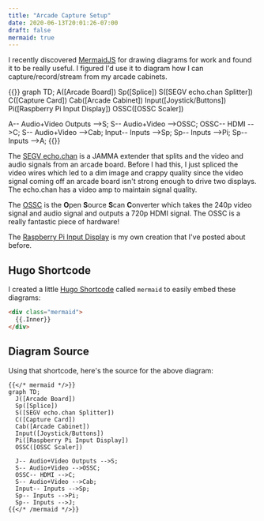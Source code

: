 ```yaml
---
title: "Arcade Capture Setup"
date: 2020-06-13T20:01:26-07:00
draft: false
mermaid: true
---
```


I recently discovered [MermaidJS](https://mermaid-js.github.io/mermaid/#/) for drawing diagrams for work and found it to be really useful. I figured I'd use it to diagram how I can capture/record/stream from my arcade cabinets.

{{<mermaid>}}
graph TD;
  A([Arcade Board])
  Sp([Splice])
  S([SEGV echo.chan Splitter])
  C([Capture Card])
  Cab([Arcade Cabinet])
  Input([Joystick/Buttons])
  Pi([Raspberry Pi Input Display])
  OSSC([OSSC Scaler])

  A-- Audio+Video Outputs -->S;
  S-- Audio+Video -->OSSC;
  OSSC-- HDMI -->C;
  S-- Audio+Video -->Cab;
  Input-- Inputs -->Sp; 
  Sp-- Inputs -->Pi;
  Sp-- Inputs -->A;
{{</mermaid>}}

The [SEGV echo.chan](https://www.arcade-projects.com/forums/index.php?thread/7187-segv-echo-chan-%E2%9D%A4%EF%B8%8F/) is a JAMMA extender that splits and the video and audio signals from an arcade board. Before I had this, I just spliced the video wires which led to a dim image and crappy quality since the video signal coming off an arcade board isn't strong enough to drive two displays. The echo.chan has a video amp to maintain signal quality.

The [OSSC](https://www.retrorgb.com/ossc.html) is the **O**pen **S**ource **S**can **C**onverter which takes the 240p video signal and audio signal and outputs a 720p HDMI signal. The OSSC is a really fantastic piece of hardware!

The [Raspberry Pi Input Display](/posts/jamma-input-display/) is my own creation that I've posted about before.

## Hugo Shortcode

I created a little [Hugo Shortcode](https://gohugo.io/content-management/shortcodes/) called `mermaid` to easily embed these diagrams:

```html
<div class="mermaid">
  {{.Inner}}
</div>
```

## Diagram Source

Using that shortcode, here's the source for the above diagram:

```text
{{</* mermaid */>}}
graph TD;
  J([Arcade Board])
  Sp([Splice])
  S([SEGV echo.chan Splitter])
  C([Capture Card])
  Cab([Arcade Cabinet])
  Input([Joystick/Buttons])
  Pi([Raspberry Pi Input Display])
  OSSC([OSSC Scaler])

  J-- Audio+Video Outputs -->S;
  S-- Audio+Video -->OSSC;
  OSSC-- HDMI -->C;
  S-- Audio+Video -->Cab;
  Input-- Inputs -->Sp; 
  Sp-- Inputs -->Pi;
  Sp-- Inputs -->J;
{{</* /mermaid */>}}
```

